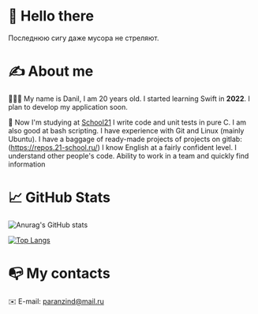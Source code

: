 # 💩 Hello there 
Последнюю сигу даже мусора не стреляют.
# ✍️ About me
🧑🏿‍🦽 My name is Danil, I am 20 years old. I started learning Swift in **2022**. I plan to develop my application soon.

👹 Now I'm studying at [School21](https://21-school.ru/)
I write code and unit tests in pure C.
I am also good at bash scripting.
I have experience with Git and Linux (mainly Ubuntu).
I have a baggage of ready-made projects of projects on gitlab:
(https://repos.21-school.ru/)
I know English at a fairly confident level.
I understand other people's code.
Ability to work in a team and quickly find information

# 📈 GitHub Stats
![Anurag's GitHub stats](https://github-readme-stats.vercel.app/api?username=PulpuDev&theme=dark&show_icons=true)

[![Top Langs](https://github-readme-stats.vercel.app/api/top-langs/?username=PulpuDev&theme=dark)](https://github.com/anuraghazra/github-readme-stats)

# 📭 My contacts

✉️ E-mail: paranzind@mail.ru

